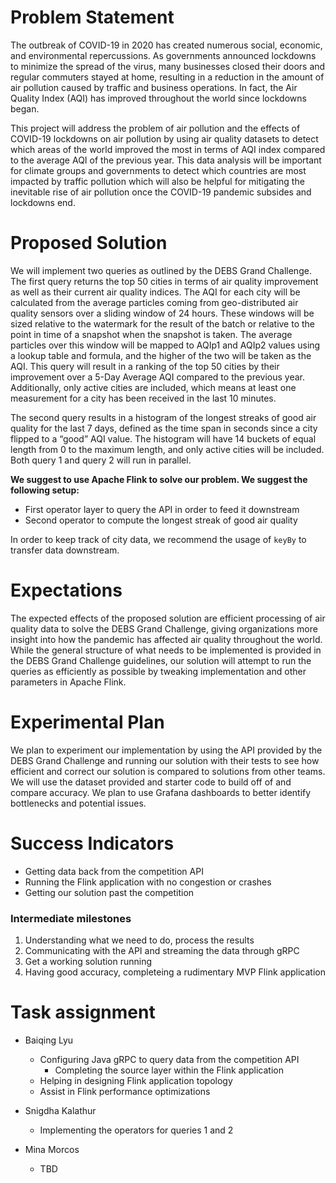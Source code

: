 # Problem Statement


The outbreak of COVID-19 in 2020 has created numerous social, economic, and environmental repercussions. As governments announced lockdowns to minimize the spread of the virus, many businesses closed their doors and regular commuters stayed at home, resulting in a reduction in the amount of air pollution caused by traffic and business operations. In fact, the Air Quality Index (AQI) has improved throughout the world since lockdowns began. 


This project will address the problem of air pollution and the effects of COVID-19 lockdowns on air pollution by using air quality datasets to detect which areas of the world improved the most in terms of AQI index compared to the average AQI of the previous year. This data analysis will be important for climate groups and governments to detect which countries are most impacted by traffic pollution which will also be helpful for mitigating the inevitable rise of air pollution once the COVID-19 pandemic subsides and lockdowns end.  


# Proposed Solution

We will implement two queries as outlined by the DEBS Grand Challenge. The first query returns the top 50 cities in terms of air quality improvement as well as their current air quality indices. The AQI for each city will be calculated from the average particles coming from geo-distributed air quality sensors over a sliding window of 24 hours. These windows will be sized relative to the watermark for the result of the batch or relative to the point in time of a snapshot when the snapshot is taken. The average particles over this window will be mapped to AQIp1 and AQIp2 values using a lookup table and formula, and the higher of the two will be taken as the AQI. This query will result in a ranking of the top 50 cities by their improvement over a 5-Day Average AQI compared to the previous year. Additionally, only active cities are included, which means at least one measurement for a city has been received in the last 10 minutes. 


The second query results in a histogram of the longest streaks of good air quality for the last 7 days, defined as the time span in seconds since a city flipped to a “good” AQI value. The histogram will have 14 buckets of equal length from 0 to the maximum length, and only active cities will be included. Both query 1 and query 2 will run in parallel. 


**We suggest to use Apache Flink to solve our problem. We suggest the following setup:**

- First operator layer to query the API in order to feed it downstream
- Second operator to compute the longest streak of good air quality

In order to keep track of city data, we recommend the usage of `keyBy` to transfer data downstream.

# Expectations

The expected effects of the proposed solution are efficient processing of air quality data to solve the DEBS Grand Challenge, giving organizations more insight into how the pandemic has affected air quality throughout the world. While the general structure of what needs to be implemented is provided in the DEBS Grand Challenge guidelines, our solution will attempt to run the queries as efficiently as possible by tweaking implementation and other parameters in Apache Flink. 

# Experimental Plan

We plan to experiment our implementation by using the API provided by the DEBS Grand Challenge and running our solution with their tests to see how efficient and correct our solution is compared to solutions from other teams. We will use the dataset provided and starter code to build off of and compare accuracy. We plan to use Grafana dashboards to better identify bottlenecks and potential issues. 

# Success Indicators

- Getting data back from the competition API
- Running the Flink application with no congestion or crashes
- Getting our solution past the competition

### Intermediate milestones

1. Understanding what we need to do, process the results
2. Communicating with the API and streaming the data through gRPC
3. Get a working solution running
4. Having good accuracy, completeing a rudimentary MVP Flink application

# Task assignment

- Baiqing Lyu
    - Configuring Java gRPC to query data from the competition API
        - Completing the source layer within the Flink application
    - Helping in designing Flink application topology
    - Assist in Flink performance optimizations

- Snigdha Kalathur
    - Implementing the operators for queries 1 and 2
- Mina Morcos
    - TBD
